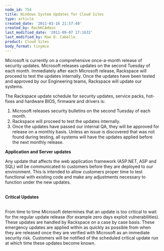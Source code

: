 ```yaml
---
node_id: 754
title: Windows System Updates for Cloud Sites
type: article
created_date: '2011-03-16 21:57:40'
created_by: RackKCAdmin
last_modified_date: '2011-09-07 17:1632'
last_modified_by: Rae D. Cabello
product: Cloud Sites
body_format: tinymce
---
```


Microsoft is currently on a comprehensive once-a-month release of
security updates. Microsoft releases updates on the second Tuesday of
each month. Immediately after each Microsoft release, Rackspace will
proceed to test the updates internally. Once the updates have been
tested and approved by our Engineering teams, Rackspace will update our
systems.

The Rackspace update schedule for security updates, service packs,
hot-fixes and hardware BIOS, firmware and drivers is:

1.  Microsoft releases security bulletins on the second Tuesday of each
    month.
2.  Rackspace will proceed to test the updates internally.
3.  Once the updates have passed our internal QA, they will be approved
    for release on a monthly basis. Unless an issue is discovered that
    was not found during testing, all systems will have the updates
    applied before the next monthly release.

 

**Application and Server updates**

Any update that affects the web application framework (ASP.NET, ASP and
SQL) will be communicated to customers before they are deployed to our
environment. This is intended to allow customers proper time to test
functional with existing code and make any adjustments necessary to
function under the new updates.

\
 **Critical Updates**

\
 From time to time Microsoft determines that an update is too critical
to wait for the regular update release (for example zero days exploit
vulnerabilities). These updates are handled by Rackspace on a case by
case basis. These emergency updates are applied within as quickly as
possible from when they are released once they are verified with
Microsoft as an immediate security risk. Customers will be notified of
the scheduled critical update run at which time these updates become
known.

